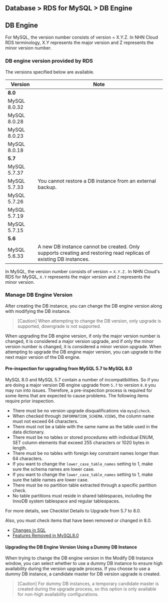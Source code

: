 ## Database > RDS for MySQL > DB Engine

## DB Engine
For MySQL, the version number consists of version = X.Y.Z. In NHN Cloud RDS terminology, X.Y represents the major version and Z represents the minor version number.


### DB engine version provided by RDS

The versions specified below are available.

| Version           | Note                                                        |
|--------------|-----------------------------------------------------------|
| <strong>8.0</strong> ||
| MySQL 8.0.32 |                                                           | 
| MySQL 8.0.28 |                                                           | 
| MySQL 8.0.23 |                                                           |
| MySQL 8.0.18 |                                                           |
| <strong>5.7</strong> ||
| MySQL 5.7.37 |                                                           |
| MySQL 5.7.33 | You cannot restore a DB instance from an external backup.                   |
| MySQL 5.7.26 |                                                           |
| MySQL 5.7.19 |                                                           |
| MySQL 5.7.15 |                                                           |
| <strong>5.6</strong> ||
| MySQL 5.6.33 | A new DB instance cannot be created. Only supports creating and restoring read replicas of existing DB instances. |

In MySQL, the version number consists of version = `X.Y.Z.` In NHN Cloud's RDS for MySQL, `X.Y` represents the major version and `Z` represents the minor version.

### Manage DB Engine Version
After creating the DB instance, you can change the DB engine version along with modifying the DB instance.

> [Caution]
When attempting to change the DB version, only upgrade is supported, downgrade is not supported.

When upgrading the DB engine version, if only the major version number is changed, it is considered a major version upgrade, and if only the minor version number is changed, it is considered a minor version upgrade.
When attempting to upgrade the DB engine major version, you can upgrade to the next major version of the DB engine.

#### Pre-inspection for upgrading from MySQL 5.7 to MySQL 8.0

MySQL 8.0 and MySQL 5.7 contain a number of incompatibilities. So if you are doing a major version DB engine upgrade from `5.7` to version `8.0` you may run into issues. Therefore, a pre-inspection process is required for some items that are expected to cause problems. The following items require prior inspection.

- There must be no version upgrade disqualifications via `mysqlcheck`.
- When checked through `INFORMATION_SCHEMA.VIEWS`, the column name must not exceed 64 characters.
- There must not be a table with the same name as the table used in the data dictionary.
- There must be no tables or stored procedures with individual ENUM, SET column elements that exceed 255 characters or 1020 bytes in length.
- There must be no tables with foreign key constraint names longer than 64 characters.
- If you want to change the `lower_case_table_names` setting to 1, make sure the schema names are lower case.
- If you want to change the `lower_case_table_names` setting to 1, make sure the table names are lower case.
- There must be no partition table extracted through a specific partition check.
- No table partitions must reside in shared tablespaces, including the InnoDB system tablespace and regular tablespaces.

For more details, see [](https://static.toastoven.net/prod_rds/23.08.17/Check_5.7_to_8.0_ko.xlsx)Checklist Details to Upgrade from 5.7 to 8.0[](https://static.toastoven.net/prod_rds/23.08.17/Check_5.7_to_8.0_ko.xlsx).

Also, you must check items that have been removed or changed in 8.0.
- [Changes in SQL](https://dev.mysql.com/doc/refman/8.0/en/upgrading-from-previous-series.html#upgrade-sql-changes)
- [Features Removed in MySQL8.0](https://dev.mysql.com/doc/refman/8.0/en/mysql-nutshell.html#mysql-nutshell-removals)



#### Upgrading the DB Engine Version Using a Dummy DB Instance 

When trying to change the DB engine version in the Modify DB Instance window, you can select whether to use a dummy DB instance to ensure high availability during the version upgrade process. If you choose to use a dummy DB instance, a candidate master for DB version upgrade is created. 

> [Caution]
For dummy DB instances, a temporary candidate master is created during the upgrade process, so this option is only available for non-high availability configurations.
